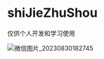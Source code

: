 # shiJieZhuShou
仅供个人开发和学习使用



![微信图片_20230830182745](https://github.com/lcwooo/shiJieZhuShou/assets/16715898/41b4b4af-d9b6-4f1a-89fa-8b6384810417)
